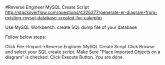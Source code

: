 #Reverse Engineer MySQL Create Script
http://stackoverflow.com/questions/4326377/generate-er-diagram-from-existing-mysql-database-created-for-cakephp

Use MySQL Workbench. create SQL dump file of your database

Follow below steps:

Click File->Import->Reverse Engineer MySQL Create Script
Click Browse and select your SQL create script.
Make Sure "Place Imported Objects on a diagram" is checked.
Click Execute Button.
You are done.